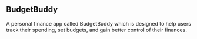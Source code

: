 ## BudgetBuddy

A personal finance app called BudgetBuddy which is designed to help users track their spending, set budgets, and gain better control of their finances.
